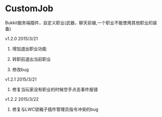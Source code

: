 # CustomJob
Bukkit服务端插件，自定义职业(武器，聊天前缀,一个职业不能使用其他职业的装备)

v1.2.0   2015/3/21

1. 增加退出职业功能

2. 转职前退出当前职业

3. 修改bug 

v1.2.1   2015/3/21

1. 修复当玩家没有职业的时候空手点击事件报错

v1.2.2   2015/3/22

1. 修复与LWC锁箱子插件管理员指令冲突的bug
